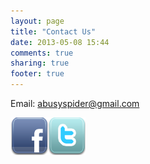 ```yaml
---
layout: page
title: "Contact Us"
date: 2013-05-08 15:44
comments: true
sharing: true
footer: true
---
```

Email: abusyspider@gmail.com<br>




<a href="https://www.facebook.com/busyspidermobile" target="_blank" align="left"><img src="../images/facebook.png" border="0"></a><a href="https://twitter.com/BusyspiderMobi" target="_blank" align="left"><img src="../images/twitter.png" border="0"></a>


